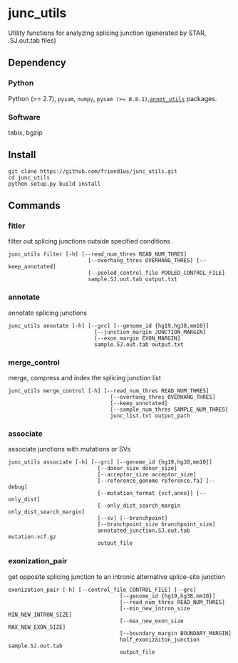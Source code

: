 # junc_utils
Utility functions for analyzing splicing junction (generated by STAR, .SJ.out.tab files)

## Dependency

### Python
Python (>= 2.7), `pysam`, `numpy`, `pysam (>= 0.8.1)`,[`annot_utils`](https://github.com/friend1ws/annot_utils) packages.

### Software
tabix, bgzip

## Install

```
git clone https://github.com/friend1ws/junc_utils.git
cd junc_utils
python setup.py build install
```

## Commands

### fitler

filter out splicing junctions outside specified conditions
```
junc_utils filter [-h] [--read_num_thres READ_NUM_THRES]
                         [--overhang_thres OVERHANG_THRES] [--keep_annotated]
                         [--pooled_control_file POOLED_CONTROL_FILE]
                         sample.SJ.out.tab output.txt
```

### annotate

annotate splicing junctions

```
junc_utils annotate [-h] [--grc] [--genome_id {hg19,hg38,mm10}]
                           [--junction_margin JUNCTION_MARGIN]
                           [--exon_margin EXON_MARGIN]
                           sample.SJ.out.tab output.txt
```

### merge_control

merge, compress and index the splicing junction list

```
junc_utils merge_control [-h] [--read_num_thres READ_NUM_THRES]
                                [--overhang_thres OVERHANG_THRES]
                                [--keep_annotated]
                                [--sample_num_thres SAMPLE_NUM_THRES]
                                junc_list.txt output_path
```

### associate

associate junctions with mutations or SVs

```
junc_utils associate [-h] [--grc] [--genome_id {hg19,hg38,mm10}]
                            [--donor_size donor_size]
                            [--acceptor_size acceptor_size]
                            [--reference_genome reference.fa] [--debug]
                            [--mutation_format {vcf,anno}] [--only_dist]
                            [--only_dist_search_margin only_dist_search_margin]
                            [--sv] [--branchpoint]
                            [--branchpoint_size branchpoint_size]
                            annotated_junction.SJ.out.tab mutation.vcf.gz
                            output_file
```

### exonization_pair

get opposite splicing junction to an intronic alternative splice-site junction

```
exonization_pair [-h] [--control_file CONTROL_FILE] [--grc]
                                   [--genome_id {hg19,hg38,mm10}]
                                   [--read_num_thres READ_NUM_THRES]
                                   [--min_new_intron_size MIN_NEW_INTRON_SIZE]
                                   [--max_new_exon_size MAX_NEW_EXON_SIZE]
                                   [--boundary_margin BOUNDARY_MARGIN]
                                   half_exonizaiton_junction sample.SJ.out.tab
                                   output_file
```
